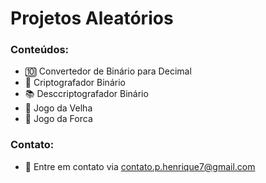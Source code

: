 # Projetos Aleatórios
### Conteúdos:
- 🔟 Convertedor de Binário para Decimal
- 💾 Criptografador Binário
- 📚 Desccriptografador Binário
- 👵 Jogo da Velha
- 🙊 Jogo da Forca
### Contato:
- 📧 Entre em contato via contato.p.henrique7@gmail.com
